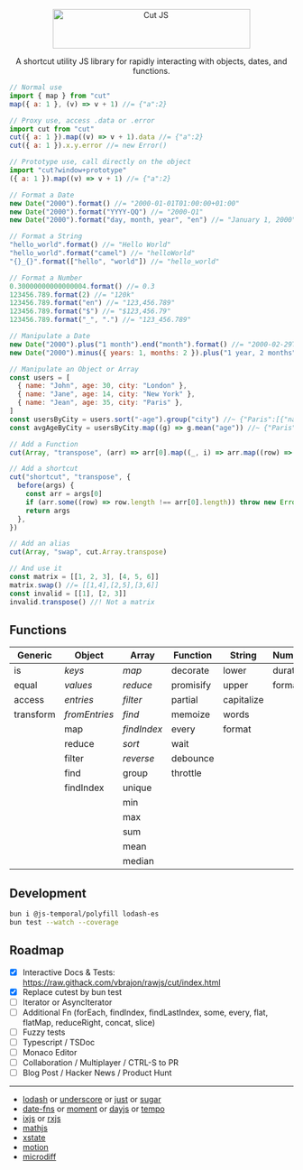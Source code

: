 <p align="center">
  <a href="https://raw.githack.com/vbrajon/rawjs/cut/index.html" target="_blank">
    <picture>
      <source media="(prefers-color-scheme: dark)" srcset="https://raw.githubusercontent.com/vbrajon/rawjs/cut/logo-dark.svg">
      <source media="(prefers-color-scheme: light)" srcset="https://raw.githubusercontent.com/vbrajon/rawjs/cut/logo-light.svg">
      <img alt="Cut JS" src="https://raw.githubusercontent.com/vbrajon/rawjs/cut/logo-light.svg" width="350" height="70" style="max-width: 100%;">
    </picture>
  </a>
</p>

<p align="center">
  A shortcut utility JS library for rapidly interacting with objects, dates, and functions.
</p>

<!-- prettier-ignore -->
```js
// Normal use
import { map } from "cut"
map({ a: 1 }, (v) => v + 1) //= {"a":2}

// Proxy use, access .data or .error
import cut from "cut"
cut({ a: 1 }).map((v) => v + 1).data //= {"a":2}
cut({ a: 1 }).x.y.error //= new Error()

// Prototype use, call directly on the object
import "cut?window+prototype"
({ a: 1 }).map((v) => v + 1) //= {"a":2}

// Format a Date
new Date("2000").format() //= "2000-01-01T01:00:00+01:00"
new Date("2000").format("YYYY-QQ") //= "2000-Q1"
new Date("2000").format("day, month, year", "en") //= "January 1, 2000"

// Format a String
"hello_world".format() //= "Hello World"
"hello_world".format("camel") //= "helloWorld"
"{}_{}".format(["hello", "world"]) //= "hello_world"

// Format a Number
0.30000000000000004.format() //= 0.3
123456.789.format(2) //= "120k"
123456.789.format("en") //= "123,456.789"
123456.789.format("$") //= "$123,456.79"
123456.789.format("_", ".") //= "123_456.789"

// Manipulate a Date
new Date("2000").plus("1 month").end("month").format() //= "2000-02-29T23:59:59+01:00"
new Date("2000").minus({ years: 1, months: 2 }).plus("1 year, 2 months") //= new Date("2000-01-01T00:00:00.000Z")

// Manipulate an Object or Array
const users = [
  { name: "John", age: 30, city: "London" },
  { name: "Jane", age: 14, city: "New York" },
  { name: "Jean", age: 35, city: "Paris" },
]
const usersByCity = users.sort("-age").group("city") //~ {"Paris":[{"name":"Jean","age":35...}
const avgAgeByCity = usersByCity.map((g) => g.mean("age")) //~ {"Paris":35...}

// Add a Function
cut(Array, "transpose", (arr) => arr[0].map((_, i) => arr.map((row) => row[i])))

// Add a shortcut
cut("shortcut", "transpose", {
  before(args) {
    const arr = args[0]
    if (arr.some((row) => row.length !== arr[0].length)) throw new Error("Not a matrix")
    return args
  },
})

// Add an alias
cut(Array, "swap", cut.Array.transpose)

// And use it
const matrix = [[1, 2, 3], [4, 5, 6]]
matrix.swap() //= [[1,4],[2,5],[3,6]]
const invalid = [[1], [2, 3]]
invalid.transpose() //! Not a matrix
```

## Functions

| Generic   | Object        | Array       | Function  | String     | Number   | Date        | RegExp |
| --------- | ------------- | ----------- | --------- | ---------- | -------- | ----------- | ------ |
| is        | _keys_        | _map_       | decorate  | lower      | duration | relative    | escape |
| equal     | _values_      | _reduce_    | promisify | upper      | format   | getWeek     | plus   |
| access    | _entries_     | _filter_    | partial   | capitalize |          | getQuarter  | minus  |
| transform | _fromEntries_ | _find_      | memoize   | words      |          | getLastDate |        |
|           | map           | _findIndex_ | every     | format     |          | getTimezone |        |
|           | reduce        | _sort_      | wait      |            |          | format      |        |
|           | filter        | _reverse_   | debounce  |            |          | modify      |        |
|           | find          | group       | throttle  |            |          | plus        |        |
|           | findIndex     | unique      |           |            |          | minus       |        |
|           |               | min         |           |            |          | start       |        |
|           |               | max         |           |            |          | end         |        |
|           |               | sum         |           |            |          |             |        |
|           |               | mean        |           |            |          |             |        |
|           |               | median      |           |            |          |             |        |

## Development

```bash
bun i @js-temporal/polyfill lodash-es
bun test --watch --coverage
```

## Roadmap

- [x] Interactive Docs & Tests: https://raw.githack.com/vbrajon/rawjs/cut/index.html
- [x] Replace cutest by bun test
- [ ] Iterator or AsyncIterator
- [ ] Additional Fn (forEach, findIndex, findLastIndex, some, every, flat, flatMap, reduceRight, concat, slice)
- [ ] Fuzzy tests
- [ ] Typescript / TSDoc
- [ ] Monaco Editor
- [ ] Collaboration / Multiplayer / CTRL-S to PR
- [ ] Blog Post / Hacker News / Product Hunt

---

- [lodash](https://lodash.com/) or [underscore](https://underscorejs.org/) or [just](https://anguscroll.com/just/) or [sugar](https://sugarjs.com/)
- [date-fns](https://date-fns.org/) or [moment](https://momentjs.com/) or [dayjs](https://day.js.org/) or [tempo](https://tempo.formkit.com/)
- [ixjs](https://github.com/ReactiveX/IxJS) or [rxjs](https://rxjs.dev/)
- [mathjs](https://mathjs.org/)
- [xstate](https://xstate.js.org/)
- [motion](https://motion.dev/)
- [microdiff](https://github.com/AsyncBanana/microdiff)
